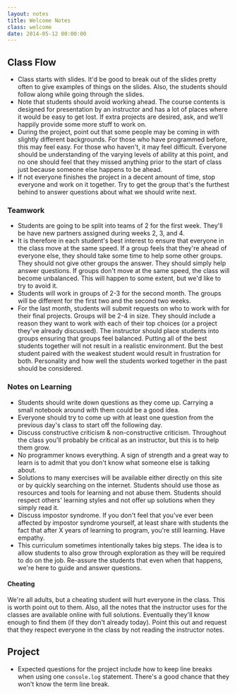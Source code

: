 ```yaml
---
layout: notes
title: Welcome Notes
class: welcome
date: 2014-05-12 00:00:00
---
```


## Class Flow

- Class starts with slides. It'd be good to break out of the slides pretty
  often to give examples of things on the slides. Also, the students should
  follow along while going through the slides.
- Note that students should avoid working ahead. The course contents is
  designed for presentation by an instructor and has a lot of places where it
  would be easy to get lost. If extra projects are desired, ask, and we'll
  happily provide some more stuff to work on.
- During the project, point out that some people may be coming in with slightly
  different backgrounds. For those who have programmed before, this may feel
  easy. For those who haven't, it may feel difficult. Everyone should be
  understanding of the varying levels of ability at this point, and no one
  should feel that they missed anything prior to the start of class just
  because someone else happens to be ahead.
- If not everyone finishes the project in a decent amount of time, stop
  everyone and work on it together. Try to get the group that's the furthest
  behind to answer questions about what we should write next.

### Teamwork

- Students are going to be split into teams of 2 for the first week. They'll
  be have new partners assigned during weeks 2, 3, and 4.
- It is therefore in each student's best interest to ensure that everyone in
  the class move at the same speed. If a group feels that they're ahead of
  everyone else, they should take some time to help some other groups. They
  should not give other groups the answer. They should simply help answer
  questions. If groups don't move at the same speed, the class will become
  unbalanced. This will happen to some extent, but we'd like to try to avoid
  it.
- Students will work in groups of 2-3 for the second month. The groups will be
  different for the first two and the second two weeks.
- For the last month, students will submit requests on who to work with for
  their final projects. Groups will be 2-4 in size. They should include a
  reason they want to work with each of their top choices (or a project they've
  already discussed). The instructor should place students into groups ensuring
  that groups feel balanced. Putting all of the best students together will not
  result in a realistic environment. But the best student paired with the
  weakest student would result in frustration for both. Personality and how
  well the students worked together in the past should be considered.

### Notes on Learning

- Students should write down questions as they come up. Carrying a small
  notebook around with them could be a good idea.
- Everyone should try to come up with at least one question from the previous
  day's class to start off the following day.
- Discuss constructive criticism & non-constructive criticism. Throughout the
  class you'll probably be critical as an instructor, but this is to help them
  grow.
- No programmer knows everything. A sign of strength and a great way to learn
  is to admit that you don't know what someone else is talking about.
- Solutions to many exercises will be available either directly on this site or
  by quickly searching on the internet. Students should use those as resources
  and tools for learning and not abuse them. Students should respect others'
  learning styles and not offer up solutions when they simply read it.
- Discuss impostor syndrome.
  If you don't feel that you've ever been affected by impostor syndrome
  yourself, at least share with students the fact that after X years of
  learning to program, you're still learning. Have empathy.
- This curriculum sometimes intentionally takes big steps. The idea is to allow
  students to also grow through exploration as they will be required to do on
  the job. Re-assure the students that even when that happens, we're here to
  guide and answer questions.

#### Cheating

We're all adults, but a cheating student will hurt everyone in the class. This
is worth point out to them. Also, all the notes that the instructor uses for
the classes are available online with full solutions. Eventually they'll know
enough to find them (if they don't already today). Point this out and request
that they respect everyone in the class by not reading the instructor notes.


## Project

- Expected questions for the project include how to keep line breaks when using
  one `console.log` statement. There's a good chance that they won't know the
  term line break.
